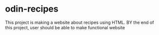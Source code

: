 # odin-recipes
This project is making a website about recipes using HTML. BY the end of this project, user should be able to make functional website